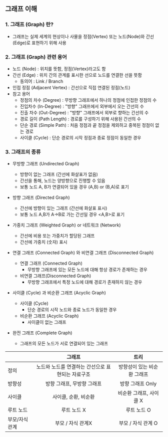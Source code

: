 ## 그래프 이해

### 1. 그래프 (Graph) 란?
* 그래프는 실제 세계의 현상이나 사물을 정점(Vertex) 또는 노드(Node)와 간선(Edge)로 표현하기 위해 사용

### 2. 그래프 (Graph) 관련 용어
* 노드 (Node) : 위치를 뜻함, 정점(Vertex)라고도 함
* 간선 (Edge) : 위치 간의 관계를 표시한 선으로 노드를 연결한 선을 뜻함
  * 동의어 : Link / Branch 
* 인접 정점 (Adjacent Vertex) : 간선으로 직접 연결된 정점(노드)
* 참고 용어
  * 정점의 차수 (Degree) : 무방향 그래프에서 하나의 정점에 인접한 정점의 수
  * 진입차수 (In-Degree) : "방향" 그래프에서 외부에서 오는 간선의 수
  * 진출 차수 (Out-Degree) : "방향" 그래프에서 외부로 향하는 간선의 수
  * 경로 길이 (Path Length) : 경로를 구성하기 위해 사용된 간선의 수
  * 단순 경로 (Simple Path) : 처음 정점과 끝 정점을 제외하고 중복된 정점이 없는 경로
  * 사이클 (Cycle) : 단순 경로의 시작 정점과 종료 정점이 동일한 경우


### 3. 그래프의 종류
* 무방향 그래프 (Undirected Graph)
  * 방향이 없는 그래프 (간선에 화살표가 없음)
  * 간선을 통해, 노드는 양방향으로 진행할 수 있음
  * 보통 노드 A, B가 연결되어 있을 경우 (A,B) or (B,A)로 표기


* 방향 그래프 (Directed Graph)
  * 간선에 방향이 있는 그래프 (간선에 화살표 표시)
  * 보통 노드 A,B가 A->B로 가는 간선일 경우 <A,B>로 표기


* 가중치 그래프 (Weighted Graph) or 네트워크 (Network)
  * 간선에 비용 또는 가중치가 할당된 그래프
  * 간선에 가중치 (숫자) 표시


* 연결 그래프 (Connected Graph) 와 비연결 그래프 (Disconnected Graph)
  * 연결 그래프 (Connected Graph)
    * 무방향 그래프에 있는 모든 노드에 대해 항상 경로가 존재하는 경우
  * 비연결 그래프(Disconnected Graph)
    * 무방향 그래프에서 특정 노드에 대해 경로가 존재하지 않는 경우


* 사이클 (Cycle) 과 비순환 그래프 (Acyclic Graph)
  * 사이클 (Cycle)
    * 단순 경로의 시작 노드와 종료 노드가 동일한 경우
  * 비순환 그래프 (Acyclic Graph)
    * 사이클이 없는 그래프


* 완전 그래프 (Complete Graph)
  * 그래프의 모든 노드가 서로 연결되어 있는 그래프

|          |             그래프             |       트리        |
|:---------|:---------------------------:|:---------------:|
| 정의       | 노드와 노드를 연결하는 간선으로 표현되는 자료구조 | 방향성이 있는 비순환 그래프 |
| 방향성      |       방향 그래프, 무방향 그래프       |   방향 그래프 Only   |
| 사이클      |        사이클, 순환, 비순환         | 비순환 그래프, 사이클 X  |
| 루트 노드    |           루트 노드 X           |     루트 노드 O     |
| 부모/자식 관계 |         부모 / 자식 관계X         |  부모 / 자식 관계 O   |
